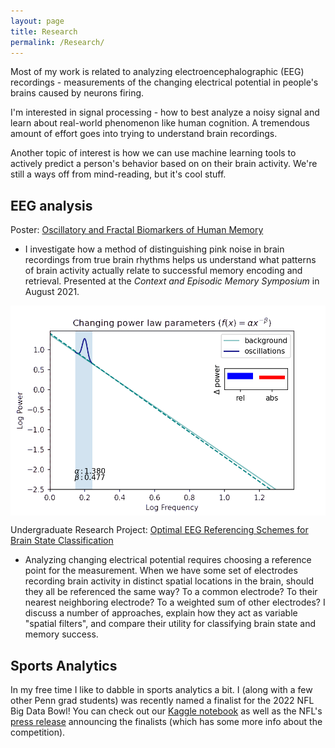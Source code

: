 ```yaml
---
layout: page
title: Research
permalink: /Research/
---
```

Most of my work is related to analyzing electroencephalographic (EEG) recordings - measurements of the changing electrical potential in people's brains caused by neurons firing.

I'm interested in signal processing - how to best analyze a noisy signal and learn about real-world phenomenon like human cognition. A tremendous amount of effort goes into trying to understand brain recordings.

Another topic of interest is how we can use machine learning tools to actively predict a person's behavior based on on their brain activity. We're still a ways off from mind-reading, but it's cool stuff. 

## EEG analysis

Poster: [Oscillatory and Fractal Biomarkers of Human Memory](http://memory.psych.upenn.edu/files/pubs/RudoEtal21.poster.pdf)

- I investigate how a method of distinguishing pink noise in brain recordings from true brain rhythms helps us understand what patterns of brain activity actually relate to successful memory encoding and retrieval. Presented at the *Context and Episodic Memory Symposium* in August 2021.
<!-- -->

<img src="/files/exp_animation.gif" alt="Changing Parameters" width="600" align="left"/><br clear="left">

Undergraduate Research Project: [Optimal EEG Referencing Schemes for Brain State Classification](./files/Referencing_Report.pdf)
- Analyzing changing electrical potential requires choosing a reference point for the measurement. When we have some set of electrodes recording brain activity in distinct spatial locations in the brain, should they all be referenced the same way? To a common electrode? To their nearest neighboring electrode? To a weighted sum of other electrodes? I discuss a number of approaches, explain how they act as variable "spatial filters", and compare their utility for classifying brain state and memory success.

## Sports Analytics

In my free time I like to dabble in sports analytics a bit. I (along with a few other Penn grad students) was recently named a finalist for the 2022 NFL Big Data Bowl! You can check out our [Kaggle notebook](https://www.kaggle.com/jrudoler56/optimal-run-path-for-kick-returners) as well as the NFL's [press release](https://operations.nfl.com/updates/football-ops/nfl-announces-finalists-for-fourth-annual-nfl-big-data-bowl/) announcing the finalists (which has some more info about the competition). 
